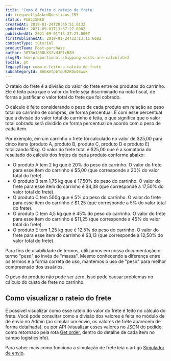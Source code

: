 ```yaml
---
title: 'Como é feito o rateio de frete'
id: frequentlyAskedQuestions_155
status: PUBLISHED
createdAt: 2019-01-24T20:45:51.013Z
updatedAt: 2021-09-01T13:37:27.000Z
publishedAt: 2021-09-01T13:37:27.000Z
firstPublishedAt: 2019-01-24T22:13:11.668Z
contentType: tutorial
productTeam: Post-purchase
author: 30TBnJ838LXSZvdJFlcB8H
slugEN: how-proportional-shipping-costs-are-calculated
locale: pt
legacySlug: como-e-feito-o-rateio-de-frete
subcategoryId: 8AGXmtpbTqUE2KQu0Swwk
---
```


O rateio do frete é a divisão do valor do frete entre os produtos do carrinho. Ele é feito para que o valor do frete seja discriminado na nota fiscal, de forma a justificar o valor total do frete que foi cobrado. 

O cálculo é feito considerando o peso de cada produto em relação ao peso total do carrinho de compras, de forma percentual. É com esse percentual que a divisão do valor total do carrinho é feita, o que significa que o valor total cobrado será dividido de forma percentual de acordo com o peso de cada item.

Por exemplo, em um carrinho o frete foi calculado no valor de $25,00 para cinco itens (produto A, produto B, produto C, produto D e produto E) totalizando 10kg. O valor do frete total é $25,00 que é a somatória do resultado do cálculo dos fretes de cada produto conforme abaixo:

*   O produto A tem 2 kg  que é 20% do peso do carrinho. O valor do frete para esse item do carrinho é  $5,00 (que corresponde a 20% do valor total do frete).
*   O produto B tem 1,75 kg que é 17,50% do peso do carrinho. O valor do frete para esse item do carrinho é $4,38 (que corresponde a 17,50% do valor total do frete).
*   O produto C tem 500g que é 5% do peso do carrinho. O valor do frete para esse item do carrinho é $1,25 (que corresponde a 5% do valor total do frete).
*   O produto D tem 4,5 kg que é 45% do peso do carrinho. O valor do frete para esse item do carrinho é $11,25 (que corresponde a 45% do valor total do frete).
*   O produto E tem 1,25 kg que é 12,5% do peso do carrinho. O valor do frete para esse item do carrinho é  $3,13 (que corresponde a 12,50% do valor total do frete).

Para fins de usabilidade de termos, utilizamos em nossa documentação o termo "peso" ao invés de "massa". Mesmo conhecendo a diferença entre os termos e a forma correta de uso, mantemos o uso de "peso" para melhor compreensão dos usuários.

<div class="alert alert-danger">
O peso do produto não pode ser zero. Isso pode causar problemas no cálculo do custo de frete no carrinho.
</div>

## Como visualizar o rateio do frete

É possível visualizar como esse rateio do valor do frete é feito no cálculo do frete. Você pode consultar como a divisão dos valores é feita no módulo de de envio no Admin (ao simular um envio, os valores  de frete aparecem de forma detalhada), ou por API (visualizar esses valores no JSON do pedido, como retornado pela rota [Get order](https://developers.vtex.com/vtex-developer-docs/reference/orders#getorder), dentro do detalhe de cada item no campo logisticsInfo).

Para saber mais como funciona a simulação de frete leia o artigo [Simulador de envio](/pt/tutorial/simulacao-de-frete--tutorials_144).

